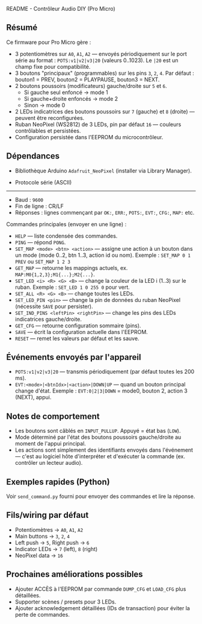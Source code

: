 README - Contrôleur Audio DIY (Pro Micro)

Résumé
------
Ce firmware pour Pro Micro gère :
- 3 potentiomètres sur `A0`, `A1`, `A2` — envoyés périodiquement sur le port série au format :
  `POTS:v1|v2|v3|20` (valeurs 0..1023). Le `|20` est un champ fixe pour compatibilité.
- 3 boutons "principaux" (programmables) sur les pins `3`, `2`, `4`.
  Par défaut : bouton1 = PREV, bouton2 = PLAYPAUSE, bouton3 = NEXT.
- 2 boutons poussoirs (modificateurs) gauche/droite sur `5` et `6`.
  - Si gauche seul enfoncé → mode 1
  - Si gauche+droite enfoncés → mode 2
  - Sinon → mode 0
- 2 LEDs indicatrices des boutons poussoirs sur `7` (gauche) et `8` (droite) — peuvent être reconfigurées.
- Ruban NeoPixel (WS2812) de 3 LEDs, pin par défaut `16` — couleurs contrôlables et persistées.
- Configuration persistée dans l'EEPROM du microcontrôleur.

Dépendances
-----------
- Bibliothèque Arduino `Adafruit_NeoPixel` (installer via Library Manager).

- Protocole série (ASCII)
- -----------------------
- Baud : `9600`
- Fin de ligne : CR/LF
- Réponses : lignes commençant par `OK:`, `ERR:`, `POTS:`, `EVT:`, `CFG:`, `MAP:` etc.

Commandes principales (envoyer en une ligne) :
- `HELP` — liste condensée des commandes.
- `PING` — répond `PONG`.
- `SET_MAP <mode> <btn> <action>` — assigne une action à un bouton dans un mode (mode 0..2, btn 1..3, action id ou nom).
    Exemple : `SET_MAP 0 1 PREV` ou `SET_MAP 1 2 3`
- `GET_MAP` — retourne les mappings actuels, ex. `MAP:M0{1,2,3};M1{...};M2{...}`.
- `SET_LED <i> <R> <G> <B>` — change la couleur de la LED i (1..3) sur le ruban.
    Exemple : `SET_LED 1 0 255 0` pour vert.
- `SET_ALL <R> <G> <B>` — change toutes les LEDs.
- `SET_LED_PIN <pin>` — change la pin de données du ruban NeoPixel (nécessite `SAVE` pour persister).
- `SET_IND_PINS <leftPin> <rightPin>` — change les pins des LEDs indicatrices gauche/droite.
- `GET_CFG` — retourne configuration sommaire (pins).
- `SAVE` — écrit la configuration actuelle dans l'EEPROM.
- `RESET` — remet les valeurs par défaut et les sauve.

Événements envoyés par l'appareil
--------------------------------
- `POTS:v1|v2|v3|20` — transmis périodiquement (par défaut toutes les 200 ms).
- `EVT:<mode>|<btnIdx>|<action>|DOWN|UP` — quand un bouton principal change d'état.
  Exemple : `EVT:0|2|3|DOWN` = mode0, bouton 2, action 3 (NEXT), appui.

Notes de comportement
---------------------
- Les boutons sont câblés en `INPUT_PULLUP`. Appuyé = état bas (`LOW`).
- Mode déterminé par l'état des boutons poussoirs gauche/droite au moment de l'appui principal.
- Les actions sont simplement des identifiants envoyés dans l'événement — c'est au logiciel hôte d'interpréter et d'exécuter la commande (ex. contrôler un lecteur audio).

Exemples rapides (Python)
-------------------------
Voir `send_command.py` fourni pour envoyer des commandes et lire la réponse.

Fils/wiring par défaut
----------------------
- Potentiomètres -> `A0`, `A1`, `A2`
- Main buttons -> `3`, `2`, `4`
- Left push -> `5`, Right push -> `6`
- Indicator LEDs -> `7` (left), `8` (right)
- NeoPixel data -> `16`

Prochaines améliorations possibles
---------------------------------
- Ajouter ACCÈS à l'EEPROM par commande `DUMP_CFG` et `LOAD_CFG` plus détaillées.
- Supporter scènes / presets pour 3 LEDs.
- Ajouter acknowledgement détaillées (IDs de transaction) pour éviter la perte de commandes.


















